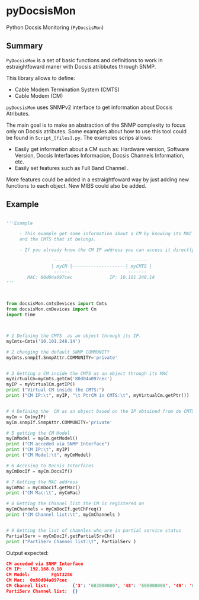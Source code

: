 # pyDocsisMon

Python Docsis Monitoring (`PyDocsisMon`)

## Summary

`PyDocsisMon` is a set of basic functions and definitions to work in estraightfoward maner with Docsis atribbutes through SNMP.

This library allows  to define:

* Cable Modem Termination System (CMTS)
* Cable Modem (CM)

`pyDocsisMon` uses SNMPv2 interface to get information about Docsis Atributes.

The main goal is to make an abstraction of the SNMP complexity to focus only on Docsis atributes.
Some examples about how to use this tool could be found in `Script_[files].py`. The examples scrips allows:

* Easily get information about a CM such as: Hardware version, Software Version, Docsis Interfaces Informacion, Docsis Channels Information, etc.
* Easily set features such as Full Band Channel .

More features could be added in a estraightfoward way by just adding new functions to each object. New MIBS could also be added.

## Example

```python

'''Example

     - This example get some information about a CM by knowing its MAC address 
     and the CMTS that it belongs.

     - If you already know the CM IP address you can access it directly

                  ------                      -------
                 | myCM |--------------------| myCMTS |
                  ------                      ------- 
        MAC: 80d04a097cec              IP: 10.101.248.14
'''



from docsisMon.cmtsDevices import Cmts
from docsisMon.cmDevices import Cm
import time



# 1 Defining the CMTS  as an object through its IP.
myCmts=Cmts('10.101.248.14')

# 2 changing the default SNMP COMMUNITY
myCmts.snmpIf.SnmpAttr.COMMUNITY='private'


# 3 Getting a CM inside the CMTS as an object through its MAC
myVirtualCm=myCmts.getCm('80d04a097cec')
myIP = myVirtualCm.getIP()
print ("Virtual CM inside the CMTS:")
print ("CM IP:\t", myIP, "\t PtrCM in CMTS:\t", myVirtualCm.getPtr())


# 4 Defining the  CM as an object based on the IP obtained from de CMTS
myCm = Cm(myIP)
myCm.snmpIf.SnmpAttr.COMMUNITY='private'

# 5 getting the CM Model
myCmModel = myCm.getModel()
print ("CM acceded via SNMP Interface")
print ("CM IP:\t", myIP)
print ("CM Model:\t", myCmModel)

# 6 Accesing to Docsis Interfaces
myCmDocIf = myCm.DocsIf()

# 7 Getting the MAC address 
myCmMac = myCmDocIf.getMac()
print ("CM Mac:\t", myCmMac)

# 8 Getting the Channel list the CM is registered on
myCmChannels = myCmDocIf.getChFreq()
print ("CM Channel list:\t", myCmChannels )


# 9 Getting the list of channles who are in partial service status
PartialServ = myCmDocIf.getPartialSrvCh()
print ("PartiServ Channel list:\t", PartialServ )
```

Output expected:

```json
CM acceded via SNMP Interface
CM IP:   192.168.0.10
CM Model:        F@ST3286
CM Mac:  0x80d04a097cec
CM Channel list:         {'3': '603000000', '48': '609000000', '49': '615000000', '50': '621000000', '51': '627000000', '52': '633000000', '53': '639000000', '54': '645000000', '4': '30200000', '80': '36600000'}
PartiServ Channel list:  {}
```
